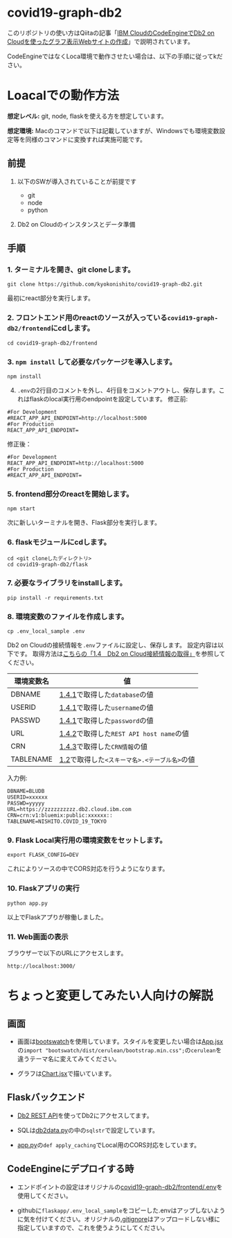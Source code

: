 # covid19-graph-db2

このリポジトリの使い方はQiitaの記事「[IBM CloudのCodeEngineでDb2 on Cloudを使ったグラフ表示Webサイトの作成](https://qiita.com/nishikyon/items/1bea871982d38b6ca02d)」で説明されています。

CodeEngineではなくLoca環境で動作させたい場合は、以下の手順に従ってkださい。

# Loacalでの動作方法
**想定レベル:** git, node, flaskを使える方を想定しています。

**想定環境:**
Macのコマンドで以下は記載していますが、Windowsでも環境変数設定等を同様のコマンドに変換すれば実施可能です。

## 前提
1. 以下のSWが導入されていることが前提です
    - git
    - node
    - python 

2. Db2 on Cloudのインスタンスとデータ準備


## 手順
### 1. ターミナルを開き、git cloneします。
```
git clone https://github.com/kyokonishito/covid19-graph-db2.git
```

最初にreact部分を実行します。

### 2. フロントエンド用のreactのソースが入っている`covid19-graph-db2/frontend`にcdします。
```
cd covid19-graph-db2/frontend
```

### 3. `npm install` して必要なパッケージを導入します。
```
npm install
```

4. `.env`の2行目のコメントを外し、4行目をコメントアウトし、保存します。これはflaskのlocal実行用のendpointを設定しています。
修正前:
```
#For Development
#REACT_APP_API_ENDPOINT=http://localhost:5000
#For Production
REACT_APP_API_ENDPOINT=
```

修正後：
```
#For Development
REACT_APP_API_ENDPOINT=http://localhost:5000
#For Production
#REACT_APP_API_ENDPOINT=
```

### 5. frontend部分のreactを開始します。
```
npm start
```

次に新しいターミナルを開き、Flask部分を実行します。

### 6. flaskモジュールにcdします。
```
cd <git cloneしたディレクトリ>
cd covid19-graph-db2/flask
```
### 7. 必要なライブラリをinstallします。
```
pip install -r requirements.txt
```

### 8. 環境変数のファイルを作成します。
```
cp .env_local_sample .env
```

Db2 on Cloudの接続情報を`.env`ファイルに設定し、保存します。
設定内容は以下です。
取得方法は[こちらの「1.4　Db2 on Cloud接続情報の取得」](https://qiita.com/nishikyon/items/1bea871982d38b6ca02d#14db2-on-cloud%E6%8E%A5%E7%B6%9A%E6%83%85%E5%A0%B1%E3%81%AE%E5%8F%96%E5%BE%97)を参照してください。

| 環境変数名 | 値 |  
|----------|------|
|DBNAME|[1.4.1](https://qiita.com/nishikyon/items/1bea871982d38b6ca02d#141-%E3%81%BE%E3%81%9A%E3%81%AF%E4%BB%A5%E4%B8%8B%E3%81%AE3%E3%81%A4%E3%82%92%E5%8F%96%E5%BE%97%E3%81%97%E3%81%A6%E3%81%8F%E3%81%A0%E3%81%95%E3%81%84)で取得した`database`の値|
|USERID|[1.4.1](https://qiita.com/nishikyon/items/1bea871982d38b6ca02d#141-%E3%81%BE%E3%81%9A%E3%81%AF%E4%BB%A5%E4%B8%8B%E3%81%AE3%E3%81%A4%E3%82%92%E5%8F%96%E5%BE%97%E3%81%97%E3%81%A6%E3%81%8F%E3%81%A0%E3%81%95%E3%81%84)で取得した`username`の値|
|PASSWD|[1.4.1](https://qiita.com/nishikyon/items/1bea871982d38b6ca02d#141-%E3%81%BE%E3%81%9A%E3%81%AF%E4%BB%A5%E4%B8%8B%E3%81%AE3%E3%81%A4%E3%82%92%E5%8F%96%E5%BE%97%E3%81%97%E3%81%A6%E3%81%8F%E3%81%A0%E3%81%95%E3%81%84)で取得した`password`の値|
|URL|[1.4.2](https://qiita.com/nishikyon/items/1bea871982d38b6ca02d#142-次にrest-api-host-name情報を取得してください)で取得した`REST API host name`の値|
|CRN|[1.4.3](https://qiita.com/nishikyon/items/1bea871982d38b6ca02d#143-最後にcrn情報を取得してください)で取得した`CRN情報`の値|
|TABLENAME|[1.2](https://qiita.com/nishikyon/items/1bea871982d38b6ca02d#12-東京都-新型コロナウイルス陽性患者発表詳細テーブルの作成)で取得した`<スキーマ名>.<テーブル名>`の値|

入力例:
```
DBNAME=BLUDB
USERID=xxxxxx
PASSWD=yyyyy
URL=https://zzzzzzzzzz.db2.cloud.ibm.com
CRN=crn:v1:bluemix:public:xxxxxx::
TABLENAME=NISHITO.COVID_19_TOKYO
```

### 9. Flask Local実行用の環境変数をセットします。
```
export FLASK_CONFIG=DEV
```
これによりソースの中でCORS対応を行うようになります。

### 10. Flaskアプリの実行
```
python app.py
```

以上でFlaskアプりが稼働しました。

### 11. Web画面の表示
ブラウザーで以下のURLにアクセスします。
```
http://localhost:3000/
```



# ちょっと変更してみたい人向けの解説

## 画面
- 画面は[bootswatch](https://bootswatch.com/)を使用しています。スタイルを変更したい場合は[App.jsx](https://github.com/kyokonishito/covid19-graph-db2/blob/main/frontend/src/App.jsx)の`import "bootswatch/dist/cerulean/bootstrap.min.css";`の`cerulean`を違うテーマ名に変えてみてください。

- グラフは[Chart.jsx](https://github.com/kyokonishito/covid19-graph-db2/blob/main/frontend/src/components/Chart.jsx)で描いています。

## Flaskバックエンド

- [Db2 REST API](https://cloud.ibm.com/apidocs/db2-on-cloud/db2-on-cloud-v4)を使ってDb2にアクセスしてます。

- SQLは[db2data.py](https://github.com/kyokonishito/covid19-graph-db2/blob/main/flaskapp/db2data.py)の中の`sqlstr`で設定しています。

- [app.py](https://github.com/kyokonishito/covid19-graph-db2/blob/main/flaskapp/app.py)の`def apply_caching`でLocal用のCORS対応をしています。

## CodeEngineにデプロイする時
- エンドポイントの設定はオリジナルの[covid19-graph-db2/frontend/.env](https://github.com/kyokonishito/covid19-graph-db2/blob/main/frontend/.env)を使用してください。

- githubに`flaskapp/.env_local_sample`をコピーした.envはアップしないように気を付けてください。オリジナルの[.gitignore](https://github.com/kyokonishito/covid19-graph-db2/blob/main/.gitignore)はアップロードしない様に指定していますので、これを使うようにしてください。